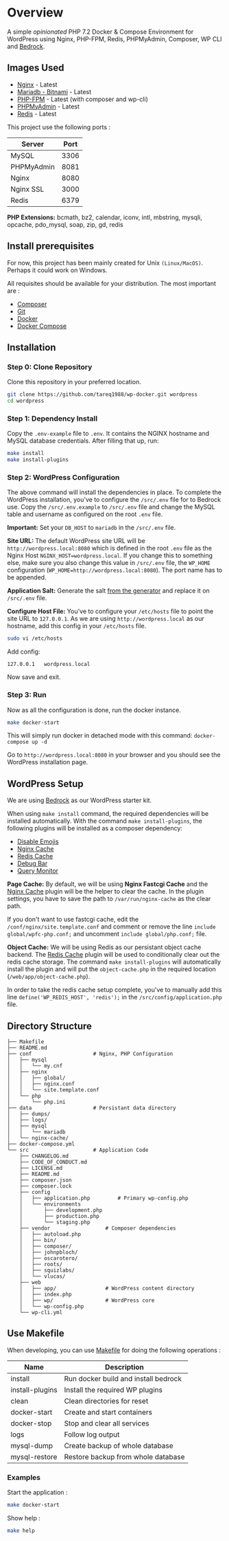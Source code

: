 # Overview
A simple *opinionated* PHP 7.2 Docker & Compose Environment for WordPress using Nginx, PHP-FPM, Redis, PHPMyAdmin, Composer, WP CLI and [Bedrock](https://github.com/roots/bedrock).


## Images Used

* [Nginx](https://hub.docker.com/_/nginx/) - Latest
* [Mariadb - Bitnami](https://hub.docker.com/r/bitnami/mariadb/) - Latest
* [PHP-FPM](https://hub.docker.com/_/php/) - Latest (with composer and wp-cli)
* [PHPMyAdmin](https://hub.docker.com/r/phpmyadmin/phpmyadmin/) - Latest
* [Redis](https://hub.docker.com/_/redis/) - Latest


This project use the following ports :

| Server     | Port |
|------------|------|
| MySQL      | 3306 |
| PHPMyAdmin | 8081 |
| Nginx      | 8080 |
| Nginx SSL  | 3000 |
| Redis      | 6379 |

**PHP Extensions:**
bcmath, bz2, calendar, iconv, intl, mbstring, mysqli, opcache, pdo_mysql, soap, zip, gd, redis

## Install prerequisites

For now, this project has been mainly created for Unix `(Linux/MacOS)`. Perhaps it could work on Windows.

All requisites should be available for your distribution. The most important are :

* [Composer](https://getcomposer.org/doc/00-intro.md#installation-linux-unix-osx)
* [Git](https://git-scm.com/downloads)
* [Docker](https://docs.docker.com/engine/installation/)
* [Docker Compose](https://docs.docker.com/compose/install/)

## Installation

### Step 0: Clone Repository

Clone this repository in your preferred location.

```sh
git clone https://github.com/tareq1988/wp-docker.git wordpress
cd wordpress
```

### Step 1: Dependency Install

Copy the `.env-example` file to `.env`. It contains the NGINX hostname and MySQL database credentials. After filling that up, run:

```sh
make install
make install-plugins
```

### Step 2: WordPress Configuration

The above command will install the dependencies in place. To complete the WordPress installation, you've to configure the `/src/.env` file for to Bedrock use. Copy the `/src/.env.example` to `/src/.env` file and change the MySQL table and username as configured on the root `.env` file.

**Important:** Set your `DB_HOST` to `mariadb` in the `/src/.env` file.

**Site URL:**
The default WordPress site URL will be `http://wordpress.local:8080` which is defined in the root `.env` file as the Nginx Host `NGINX_HOST=wordpress.local`. If you change this to something else, make sure you also change this value in `/src/.env` file, the `WP_HOME` configuration (`WP_HOME=http://wordpress.local:8080`). The port name has to be appended.

**Application Salt:**
Generate the salt [from the generator](https://roots.io/salts.html) and replace it on `/src/.env` file.

**Configure Host File:**
You've to configure your `/etc/hosts` file to point the site URL to `127.0.0.1`. As we are using `http://wordpress.local` as our hostname, add this config in your `/etc/hosts` file.

```sh
sudo vi /etc/hosts
```

Add config:

```
127.0.0.1	wordpress.local
```

Now save and exit.

### Step 3: Run

Now as all the configuration is done, run the docker instance.

```sh
make docker-start
```

This will simply run docker in detached mode with this command: `docker-compose up -d`

Go to `http://wordpress.local:8080` in your browser and you should see the WordPress installation page.

## WordPress Setup

We are using [Bedrock](https://github.com/roots/bedrock) as our WordPress starter kit.

When using `make install` command, the required dependencies will be installed automatically. With the command `make install-plugins`, the following plugins will be installed as a composer dependency:

- [Disable Emojis](http://wordpress.org/plugin/disable-emojis)
- [Nginx Cache](http://wordpress.org/plugin/nginx-cache)
- [Redis Cache](http://wordpress.org/plugin/redis-cache)
- [Debug Bar](http://wordpress.org/plugin/debug-bar)
- [Query Monitor](http://wordpress.org/plugin/query-monitor)

**Page Cache:**
By default, we will be using **Nginx Fastcgi Cache** and the [Nginx Cache](http://wordpress.org/plugin/nginx-cache) plugin will be the helper to clear the cache. In the plugin settings, you have to save the path to `/var/run/nginx-cache` as the clear path.

If you don't want to use fastcgi cache, edit the `/conf/nginx/site.template.conf` and comment or remove the line `include global/wpfc-php.conf;` and uncomment `include global/php.conf;` file.

**Object Cache:**
We will be using Redis as our persistant object cache backend. The [Redis Cache](http://wordpress.org/plugin/redis-cache) plugin will be used to conditionally clear out the redis cache storage. The command `make install-plugins` will automatically install the plugin and will put the `object-cache.php` in the required location (`/web/app/object-cache.php`).

In order to take the redis cache setup complete, you've to manually add this line `define('WP_REDIS_HOST', 'redis');` in the `/src/config/application.php` file.

## Directory Structure

```
├── Makefile
├── README.md
├── conf					# Nginx, PHP Configuration
│   ├── mysql
│   │   └── my.cnf
│   ├── nginx					
│   │   ├── global/
│   │   ├── nginx.conf
│   │   └── site.template.conf
│   └── php
│       └── php.ini
├── data					# Persistant data directory
│   ├── dumps/
│   ├── logs/
│   ├── mysql
│   │   └── mariadb
│   └── nginx-cache/
├── docker-compose.yml
└── src						# Application Code
    ├── CHANGELOG.md
    ├── CODE_OF_CONDUCT.md
    ├── LICENSE.md
    ├── README.md
    ├── composer.json
    ├── composer.lock
    ├── config
    │   ├── application.php			# Primary wp-config.php
    │   └── environments
    │       ├── development.php
    │       ├── production.php
    │       └── staging.php
    ├── vendor					# Composer dependencies
    │   ├── autoload.php
    │   ├── bin/
    │   ├── composer/
    │   ├── johnpbloch/
    │   ├── oscarotero/
    │   ├── roots/
    │   ├── squizlabs/
    │   └── vlucas/
    ├── web
    │   ├── app/				# WordPress content directory
    │   ├── index.php
    │   ├── wp/					# WordPress core
    │   └── wp-config.php
    └── wp-cli.yml
```


## Use Makefile

When developing, you can use [Makefile](https://en.wikipedia.org/wiki/Make_(software)) for doing the following operations :

| Name          | Description                                |
|---------------|--------------------------------------------|
| install       | Run docker build and install bedrock       |
| install-plugins| Install the required WP plugins           | 
| clean         | Clean directories for reset                |
| docker-start  | Create and start containers                |
| docker-stop   | Stop and clear all services                |
| logs          | Follow log output                          |
| mysql-dump    | Create backup of whole database            |
| mysql-restore | Restore backup from whole database         |

### Examples

Start the application :

```sh
make docker-start
```

Show help :

```sh
make help
```
